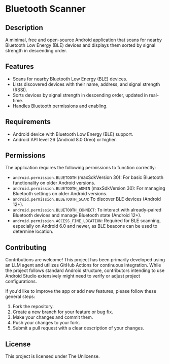 # Bluetooth Scanner

## Description

A minimal, free and open-source Android application that scans for nearby Bluetooth Low Energy (BLE) devices and displays them sorted by signal strength in descending order.

## Features

- Scans for nearby Bluetooth Low Energy (BLE) devices.
- Lists discovered devices with their name, address, and signal strength (RSSI).
- Sorts devices by signal strength in descending order, updated in real-time.
- Handles Bluetooth permissions and enabling.

## Requirements

- Android device with Bluetooth Low Energy (BLE) support.
- Android API level 26 (Android 8.0 Oreo) or higher.

## Permissions

The application requires the following permissions to function correctly:

- `android.permission.BLUETOOTH` (maxSdkVersion 30): For basic Bluetooth functionality on older Android versions.
- `android.permission.BLUETOOTH_ADMIN` (maxSdkVersion 30): For managing Bluetooth settings on older Android versions.
- `android.permission.BLUETOOTH_SCAN`: To discover BLE devices (Android 12+).
- `android.permission.BLUETOOTH_CONNECT`: To interact with already-paired Bluetooth devices and manage Bluetooth state (Android 12+).
- `android.permission.ACCESS_FINE_LOCATION`: Required for BLE scanning, especially on Android 6.0 and newer, as BLE beacons can be used to determine location.

## Contributing

Contributions are welcome! This project has been primarily developed using an LLM agent and utilizes GitHub Actions for continuous integration. While the project follows standard Android structure, contributors intending to use Android Studio extensively might need to verify or adjust project configurations.

If you'd like to improve the app or add new features, please follow these general steps:
1. Fork the repository.
2. Create a new branch for your feature or bug fix.
3. Make your changes and commit them.
4. Push your changes to your fork.
5. Submit a pull request with a clear description of your changes.

## License

This project is licensed under The Unlicense.
